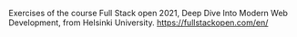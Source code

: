 Exercises of the course Full Stack open 2021,  Deep Dive Into Modern Web Development, from Helsinki University.
https://fullstackopen.com/en/
